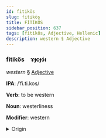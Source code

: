 ```yaml
---
id: fitikös
slug: fitikös
title: FİTİKÖS
sidebar_position: 637
tags: [fitikös, Adjective, Hellenic]
description: western § Adjective
---
```


### fitikös&emsp;<span kind="abugida">ɤɟcɟɔ́ı</span>

*western* **§** [Adjective](../../tags/Adjective)

**IPA**: /ˈfi.ti.kos/

**Verb**: to be western

**Noun**: westerliness

**Modifier**: western

<details>
    <summary>Origin</summary>
    Greek δυτικός dytikós /ðitiˈkos/<br/>
    <em>Hellenic Language Family</em>
</details>